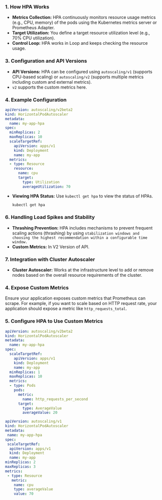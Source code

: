 
### **1. How HPA Works**
- **Metrics Collection:** HPA continuously monitors resource usage metrics (e.g., CPU, memory) of the pods using the Kubernetes metrics server or Prometheus Adapter.
- **Target Utilization:** You define a target resource utilization level (e.g., 70% CPU utilization).
- **Control Loop:** HPA works in Loop and keeps checking the resource usage.

### **3. Configuration and API Versions**
- **API Versions:** HPA can be configured using `autoscaling/v1` (supports CPU-based scaling) or `autoscaling/v2` (supports multiple metrics including custom and external metrics).
- `v2` supports the custom metrics here.

### **4. Example Configuration**


```yaml
apiVersion: autoscaling/v2beta2
kind: HorizontalPodAutoscaler
metadata:
  name: my-app-hpa
spec:
  minReplicas: 2
  maxReplicas: 10
  scaleTargetRef:
    apiVersion: apps/v1
    kind: Deployment
    name: my-app
  metrics:
  - type: Resource
    resource:
      name: cpu
      target:
        type: Utilization
        averageUtilization: 70
```

- **Viewing HPA Status:** Use `kubectl get hpa` to view the status of HPAs.
  ```sh
  kubectl get hpa
  ```

### **6. Handling Load Spikes and Stability**
- **Thrashing Prevention:** HPA includes mechanisms to prevent frequent scaling actions (thrashing) by using `stabilization windows and choosing the highest recommendation within a configurable time window.`
- **Custom Metrics:** In V2 Version of API.

### **7. Integration with Cluster Autoscaler**
- **Cluster Autoscaler:** Works at the infrastructure level to add or remove nodes based on the overall resource requirements of the cluster.


### **4. Expose Custom Metrics**
Ensure your application exposes custom metrics that Prometheus can scrape. For example, if you want to scale based on HTTP request rate, your application should expose a metric like `http_requests_total`.

### **5. Configure HPA to Use Custom Metrics**


```yaml
apiVersion: autoscaling/v2beta2
kind: HorizontalPodAutoscaler
metadata:
  name: my-app-hpa
spec:
  scaleTargetRef:
    apiVersion: apps/v1
    kind: Deployment
    name: my-app
  minReplicas: 1
  maxReplicas: 10
  metrics:
  - type: Pods
    pods:
      metric:
        name: http_requests_per_second
      target:
        type: AverageValue
        averageValue: 20
```

```yaml
apiVersion: autoscaling/v1
kind: HorizontalPodAutoscaler
metadata:
 name: my-app-hpa
spec:
 scaleTargetRef:
  apiVersion: apps/v1
  kind: Deployment
  name: my-app 
minReplicas: 2
maxReplicas: 3
metrics:
 - type: Resource
   metric: 
    name: cpu
    type: averageValue
    value: 70